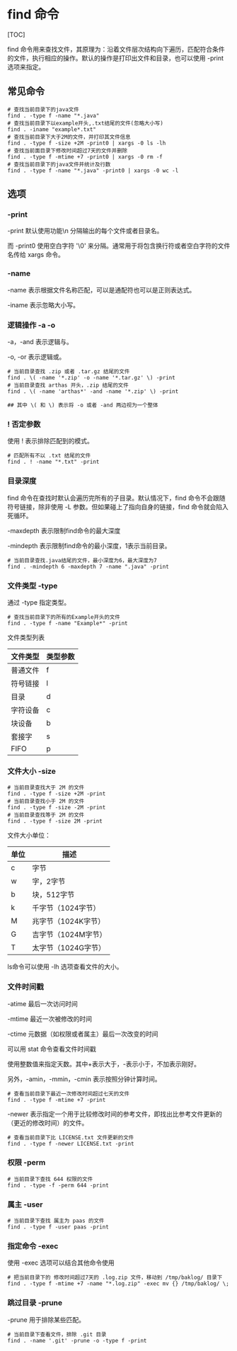 # find 命令

[TOC]

find 命令用来查找文件，其原理为：沿着文件层次结构向下遍历，匹配符合条件的文件，执行相应的操作。默认的操作是打印出文件和目录，也可以使用 -print 选项来指定。

## 常见命令

```shell
# 查找当前目录下的java文件
find . -type f -name "*.java"
# 查找当前目录下以example开头,.txt结尾的文件(忽略大小写)
find . -iname "example*.txt"
# 查找当前目录下大于2M的文件，并打印其文件信息
find . -type f -size +2M -print0 | xargs -0 ls -lh
# 查找当前面目录下修改时间超过7天的文件并删除
find . -type f -mtime +7 -print0 | xargs -0 rm -f
# 查找当前目录下的java文件并统计及行数
find . -type f -name "*.java" -print0 | xargs -0 wc -l
```



## 选项

### -print

-print 默认使用功能\n 分隔输出的每个文件或者目录名。

而 -print0 使用空白字符 '\0' 来分隔。通常用于将包含换行符或者空白字符的文件名传给 xargs 命令。

### -name

-name 表示根据文件名称匹配，可以是通配符也可以是正则表达式。

-iname 表示忽略大小写。



### 逻辑操作 -a -o

-a，-and 表示逻辑与。

-o, -or 表示逻辑或。

```shell
# 当前目录查找 .zip 或者 .tar.gz 结尾的文件
find . \( -name '*.zip' -o -name '*.tar.gz' \) -print
# 当前目录查找 arthas 开头，.zip 结尾的文件
find . \( -name 'arthas*' -and -name '*.zip' \) -print

## 其中 \( 和 \) 表示将 -o 或者 -and 两边视为一个整体
```





### ! 否定参数

使用 ! 表示排除匹配到的模式。

```shell
# 匹配所有不以 .txt 结尾的文件
find . ! -name "*.txt" -print
```



### 目录深度

find 命令在查找时默认会遍历完所有的子目录。默认情况下，find 命令不会跟随符号链接，除非使用 -L 参数。但如果碰上了指向自身的链接，find 命令就会陷入死循环。

-maxdepth 表示限制find命令的最大深度

-mindepth 表示限制find命令的最小深度，1表示当前目录。

```shell
# 当前目录查找.java结尾的文件，最小深度为6，最大深度为7
find . -mindepth 6 -maxdepth 7 -name ".java" -print
```



### 文件类型 -type

通过 -type 指定类型。

```shell
# 查找当前目录下的所有的Example开头的文件
find . -type f -name "Example*" -print
```

文件类型列表

| 文件类型 | 类型参数 |
| -------- | -------- |
| 普通文件 | f        |
| 符号链接 | l        |
| 目录     | d        |
| 字符设备 | c        |
| 块设备   | b        |
| 套接字   | s        |
| FIFO     | p        |



### 文件大小 -size

```shell
# 当前目录查找大于 2M 的文件
find . -type f -size +2M -print
# 当前目录查找小于 2M 的文件
find . -type f -size -2M -print
# 当前目录查找等于 2M 的文件
find . -type f -size 2M -print
```

文件大小单位：

| 单位 | 描述                |
| ---- | ------------------- |
| c    | 字节                |
| w    | 字，2字节           |
| b    | 块，512字节         |
| k    | 千字节（1024字节）  |
| M    | 兆字节（1024K字节） |
| G    | 吉字节（1024M字节） |
| T    | 太字节（1024G字节） |

ls命令可以使用 -lh 选项查看文件的大小。



### 文件时间戳

-atime 最后一次访问时间

-mtime 最近一次被修改的时间

-ctime 元数据（如权限或者属主）最后一次改变的时间

可以用 stat 命令查看文件时间戳

使用整数值来指定天数。其中+表示大于，-表示小于，不加表示刚好。

另外，-amin，-mmin，-cmin 表示按照分钟计算时间。

```shell
# 查看当前目录下最近一次修改时间超过七天的文件
find . -type f -mtime +7 -print
```

-newer 表示指定一个用于比较修改时间的参考文件，即找出比参考文件更新的（更近的修改时间）的文件。

```shell
# 查看当前目录下比 LICENSE.txt 文件更新的文件
find . -type f -newer LICENSE.txt -print
```



### 权限 -perm

```shell
# 当前目录下查找 644 权限的文件
find . -type -f -perm 644 -print
```



### 属主 -user

```shell
# 当前目录下查找 属主为 paas 的文件
find . -type f -user paas -print
```



### 指定命令 -exec

使用 -exec 选项可以结合其他命令使用



```shell
# 把当前目录下的 修改时间超过7天的 .log.zip 文件，移动到 /tmp/baklog/ 目录下
find . -type f -mtime +7 -name "*.log.zip" -exec mv {} /tmp/baklog/ \;
```



### 跳过目录 -prune

-prune 用于排除某些匹配。

```shell
# 当前目录下查看文件，排除 .git 目录
find . -name '.git' -prune -o -type f -print
```

